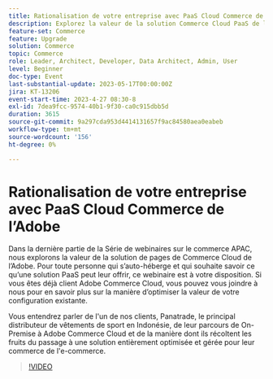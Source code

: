 ```yaml
---
title: Rationalisation de votre entreprise avec PaaS Cloud Commerce de l’Adobe
description: Explorez la valeur de la solution Commerce Cloud PaaS de l’Adobe. Pour toute personne qui s’auto-héberge actuellement et qui souhaite savoir ce qu’une solution PaaS peut leur offrir, ce webinaire est à votre intention.
feature-set: Commerce
feature: Upgrade
solution: Commerce
topic: Commerce
role: Leader, Architect, Developer, Data Architect, Admin, User
level: Beginner
doc-type: Event
last-substantial-update: 2023-05-17T00:00:00Z
jira: KT-13206
event-start-time: 2023-4-27 08:30-8
exl-id: 7dea9fcc-9574-40b1-9f30-ca0c915dbb5d
duration: 3615
source-git-commit: 9a297cda953d4414131657f9ac84580aea0eabeb
workflow-type: tm+mt
source-wordcount: '156'
ht-degree: 0%

---
```


# Rationalisation de votre entreprise avec PaaS Cloud Commerce de l’Adobe

Dans la dernière partie de la Série de webinaires sur le commerce APAC, nous explorons la valeur de la solution de pages de Commerce Cloud de l’Adobe. Pour toute personne qui s’auto-héberge et qui souhaite savoir ce qu’une solution PaaS peut leur offrir, ce webinaire est à votre disposition. Si vous êtes déjà client Adobe Commerce Cloud, vous pouvez vous joindre à nous pour en savoir plus sur la manière d’optimiser la valeur de votre configuration existante.

Vous entendrez parler de l&#39;un de nos clients, Panatrade, le principal distributeur de vêtements de sport en Indonésie, de leur parcours de On-Premise à Adobe Commerce Cloud et de la manière dont ils récoltent les fruits du passage à une solution entièrement optimisée et gérée pour leur commerce de l&#39;e-commerce.

>[!VIDEO](https://video.tv.adobe.com/v/3419132/?learn=on)
